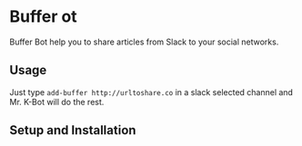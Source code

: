 # Buffer ot

Buffer Bot help you to share articles from Slack to your social networks.

## Usage

Just type `add-buffer http://urltoshare.co` in a slack selected channel and Mr. K-Bot will do the rest. 

## Setup and Installation

